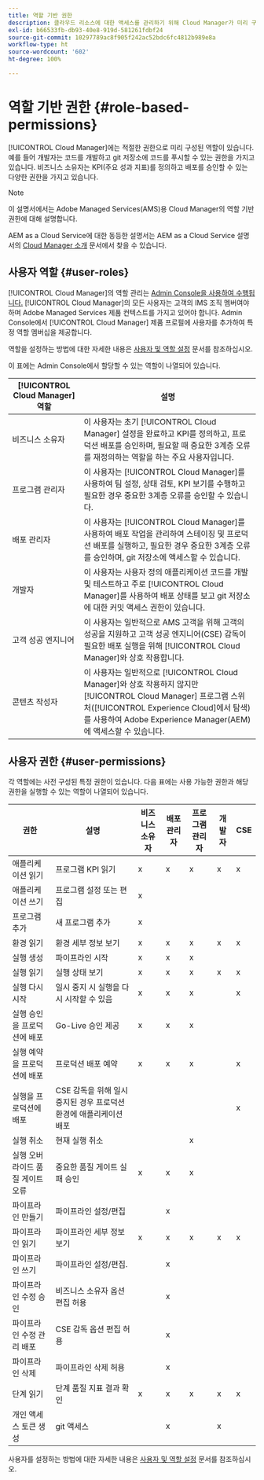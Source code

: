 ```yaml
---
title: 역할 기반 권한
description: 클라우드 리소스에 대한 액세스를 관리하기 위해 Cloud Manager가 미리 구성한 역할 기반 사용 권한에 대해 알아보십시오.
exl-id: b66533fb-db93-40e8-919d-581261fdbf24
source-git-commit: 10297789ac8f905f242ac52bdc6fc4812b989e8a
workflow-type: ht
source-wordcount: '602'
ht-degree: 100%

---
```



# 역할 기반 권한 {#role-based-permissions}

[!UICONTROL Cloud Manager]에는 적절한 권한으로 미리 구성된 역할이 있습니다. 예를 들어 개발자는 코드를 개발하고 git 저장소에 코드를 푸시할 수 있는 권한을 가지고 있습니다. 비즈니스 소유자는 KPI(주요 성과 지표)를 정의하고 배포를 승인할 수 있는 다양한 권한을 가지고 있습니다.

>[!NOTE]
>
>이 설명서에서는 Adobe Managed Services(AMS)용 Cloud Manager의 역할 기반 권한에 대해 설명합니다.
>
>AEM as a Cloud Service에 대한 동등한 설명서는 AEM as a Cloud Service 설명서의 [Cloud Manager 소개](https://experienceleague.adobe.com/docs/experience-manager-cloud-service/content/onboarding/concepts/cloud-manager-introduction.html#role-based-permissions) 문서에서 찾을 수 있습니다.

## 사용자 역할 {#user-roles}

[!UICONTROL Cloud Manager]의 역할 관리는 [Admin Console을 사용하여 수행됩니다.](https://helpx.adobe.com/kr/enterprise/using/admin-console.html) [!UICONTROL Cloud Manager]의 모든 사용자는 고객의 IMS 조직 멤버여야 하며 Adobe Managed Services 제품 컨텍스트를 가지고 있어야 합니다. Admin Console에서 [!UICONTROL Cloud Manager] 제품 프로필에 사용자를 추가하여 특정 역할 멤버십을 제공합니다.

역할을 설정하는 방법에 대한 자세한 내용은 [사용자 및 역할 설정](/help/requirements/users-and-roles.md) 문서를 참조하십시오.

이 표에는 Admin Console에서 할당할 수 있는 역할이 나열되어 있습니다.

| [!UICONTROL Cloud Manager] 역할 | 설명 |
|---|---|
| 비즈니스 소유자 | 이 사용자는 초기 [!UICONTROL Cloud Manager] 설정을 완료하고 KPI를 정의하고, 프로덕션 배포를 승인하며, 필요할 때 중요한 3계층 오류를 재정의하는 역할을 하는 주요 사용자입니다. |
| 프로그램 관리자 | 이 사용자는 [!UICONTROL Cloud Manager]를 사용하여 팀 설정, 상태 검토, KPI 보기를 수행하고 필요한 경우 중요한 3계층 오류를 승인할 수 있습니다. |
| 배포 관리자 | 이 사용자는 [!UICONTROL Cloud Manager]를 사용하여 배포 작업을 관리하여 스테이징 및 프로덕션 배포를 실행하고, 필요한 경우 중요한 3계층 오류를 승인하며, git 저장소에 액세스할 수 있습니다. |
| 개발자 | 이 사용자는 사용자 정의 애플리케이션 코드를 개발 및 테스트하고 주로 [!UICONTROL Cloud Manager]를 사용하여 배포 상태를 보고 git 저장소에 대한 커밋 액세스 권한이 있습니다. |
| 고객 성공 엔지니어 | 이 사용자는 일반적으로 AMS 고객을 위해 고객의 성공을 지원하고 고객 성공 엔지니어(CSE) 감독이 필요한 배포 실행을 위해 [!UICONTROL Cloud Manager]와 상호 작용합니다. |
| 콘텐츠 작성자 | 이 사용자는 일반적으로 [!UICONTROL Cloud Manager]와 상호 작용하지 않지만 [!UICONTROL Cloud Manager] 프로그램 스위처([!UICONTROL Experience Cloud]에서 탐색)를 사용하여 Adobe Experience Manager(AEM)에 액세스할 수 있습니다. |

## 사용자 권한 {#user-permissions}

각 역할에는 사전 구성된 특정 권한이 있습니다. 다음 표에는 사용 가능한 권한과 해당 권한을 실행할 수 있는 역할이 나열되어 있습니다.


| 권한 | 설명 | 비즈니스 소유자 | 배포 관리자 | 프로그램 관리자 | 개발자 | CSE |
|--- |--- |--- |--- |--- |--- |--- |
| 애플리케이션 읽기 | 프로그램 KPI 읽기 | x | x | x | x | x |
| 애플리케이션 쓰기 | 프로그램 설정 또는 편집 | x |  |  |  |  |
| 프로그램 추가 | 새 프로그램 추가 | x |  |  |  |  |
| 환경 읽기 | 환경 세부 정보 보기 | x | x | x | x | x |
| 실행 생성 | 파이프라인 시작 | x | x | x |  |  |
| 실행 읽기 | 실행 상태 보기 | x | x | x | x | x |
| 실행 다시 시작 | 일시 중지 시 실행을 다시 시작할 수 있음 | x | x | x |  | x |
| 실행 승인을 프로덕션에 배포 | Go-Live 승인 제공 | x | x | x |  |  |
| 실행 예약을 프로덕션에 배포 | 프로덕션 배포 예약 | x | x | x |  | x |
| 실행을 프로덕션에 배포 | CSE 감독을 위해 일시 중지된 경우 프로덕션 환경에 애플리케이션 배포 |  |  |  |  | x |
| 실행 취소 | 현재 실행 취소 |  |  | x |  |  |
| 실행 오버라이드 품질 게이트 오류 | 중요한 품질 게이트 실패 승인 | x | x | x |  |  |
| 파이프라인 만들기 | 파이프라인 설정/편집 |  | x |  |  |  |
| 파이프라인 읽기 | 파이프라인 세부 정보 보기 | x | x | x | x | x |
| 파이프라인 쓰기 | 파이프라인 설정/편집. |  | x |  |  |  |
| 파이프라인 수정 승인 | 비즈니스 소유자 옵션 편집 허용 |  | x |  |  |  |
| 파이프라인 수정 관리 배포 | CSE 감독 옵션 편집 허용 |  | x |  |  |  |
| 파이프라인 삭제 | 파이프라인 삭제 허용 |  | x |  |  |  |
| 단계 읽기 | 단계 품질 지표 결과 확인 | x | x | x | x | x |
| 개인 액세스 토큰 생성 | git 액세스 |  | x |  | x |  |

사용자를 설정하는 방법에 대한 자세한 내용은 [사용자 및 역할 설정](/help/requirements/users-and-roles.md) 문서를 참조하십시오.
